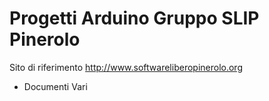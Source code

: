 Progetti Arduino Gruppo SLIP Pinerolo
============

Sito di riferimento
http://www.softwareliberopinerolo.org

- Documenti Vari 


